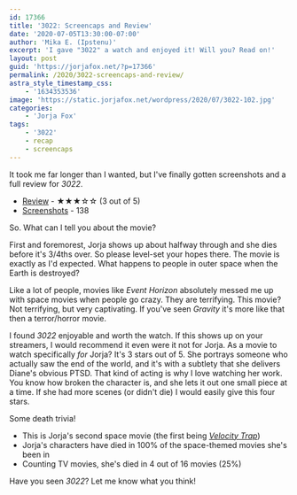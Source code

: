 ```yaml
---
id: 17366
title: '3022: Screencaps and Review'
date: '2020-07-05T13:30:00-07:00'
author: 'Mika E. (Ipstenu)'
excerpt: 'I gave "3022" a watch and enjoyed it! Will you? Read on!'
layout: post
guid: 'https://jorjafox.net/?p=17366'
permalink: /2020/3022-screencaps-and-review/
astra_style_timestamp_css:
    - '1634353536'
image: 'https://static.jorjafox.net/wordpress/2020/07/3022-102.jpg'
categories:
    - 'Jorja Fox'
tags:
    - '3022'
    - recap
    - screencaps
---
```


<p>It took me far longer than I wanted, but I've finally gotten screenshots and a full review for <em>3022</em>.</p>

<ul><li><a href="https://jorjafox.net/library/actor/3022/">Review</a> - ★★★☆☆  (3 out of 5)</li><li><a href="https://jorjafox.net/gallery/movies/3022/screencaps/">Screenshots</a> - 138</li></ul>

<p>So. What can I tell you about the movie?</p>

<p>First and foremorest, Jorja shows up about halfway through and she dies before it's 3/4ths over. So please level-set your hopes there. The movie is exactly as I'd expected. What happens to people in outer space when the Earth is destroyed?</p>

<p>Like a lot of people, movies like <em>Event Horizon</em> absolutely messed me up with space movies when people go crazy. They are terrifying. This movie? Not terrifying, but very captivating. If you've seen <em>Gravity</em> it's more like that then a terror/horror movie.</p>

<p>I found <em>3022</em> enjoyable and worth the watch. If this shows up on your streamers, I would recommend it even were it not for Jorja. As a movie to watch specifically <em>for</em> Jorja? It's 3 stars out of 5. She portrays someone who actually saw the end of the world, and it's with a subtlety that she delivers Diane's obvious PTSD. That kind of acting is why I love watching her work. You know how broken the character is, and she lets it out one small piece at a time. If she had more scenes (or didn't die) I would easily give this four stars.</p>

<p>Some death trivia!</p>

<ul><li>This is Jorja's second space movie (the first being <em><a href="https://jorjafox.net/library/actor/velocity-trap/">Velocity Trap</a></em>)</li><li>Jorja's characters have died in 100% of the space-themed movies she's been in</li><li>Counting TV movies, she's died in 4 out of 16 movies (25%)</li></ul>

<p>Have you seen <em>3022</em>? Let me know what you think!</p>
